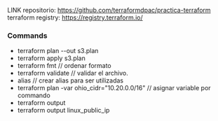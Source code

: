 LINK repositorio: https://github.com/terraformdpac/practica-terraform
terraform registry: https://registry.terraform.io/

### Commands

- terraform plan --out s3.plan
- terraform apply s3.plan
- terraform fmt // ordenar formato
- terraform validate // validar el archivo.
- alias // crear alias para ser utilizadas
- terraform plan -var ohio_cidr="10.20.0.0/16" // asignar variable por commando
- terraform output
- terraform output linux_public_ip
